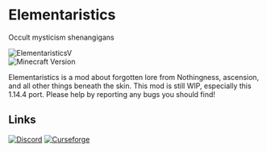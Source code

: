 # Elementaristics
Occult mysticism shenangigans

![ElementaristicsV](https://img.shields.io/badge/Elementaristics%20version-1.0-purple.svg?longCache=true&style=flat)   
![Minecraft Version](https://img.shields.io/badge/minecraft_version-1.14.4+-red.svg?longCache=true&style=flat)

Elementaristics is a mod about forgotten lore from Nothingness, ascension, and all other things beneath the skin. 
This mod is still WIP, especially this 1.14.4 port. Please help by reporting any bugs you should find!

## Links

[![Discord](https://img.shields.io/badge/Discord-Join%20our%20server!-7289da.svg?longCache=true&style=for-the-badge)](https://discord.gg/478WHSX)
[![Curseforge](https://img.shields.io/badge/Curseforge-Project%20page!-A54C2D.svg?longCache=true&style=for-the-badge)](https://www.curseforge.com/minecraft/mc-mods/elementaristics)
